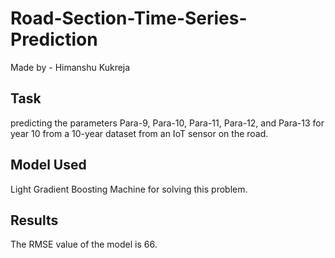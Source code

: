 # Road-Section-Time-Series-Prediction

Made by - Himanshu Kukreja

## Task
predicting the parameters Para-9, Para-10, Para-11, Para-12, and Para-13 for year 10 from a 10-year dataset from an IoT sensor on the road.

## Model Used
Light Gradient Boosting Machine for solving this problem.

## Results
The RMSE value of the model is 66.
